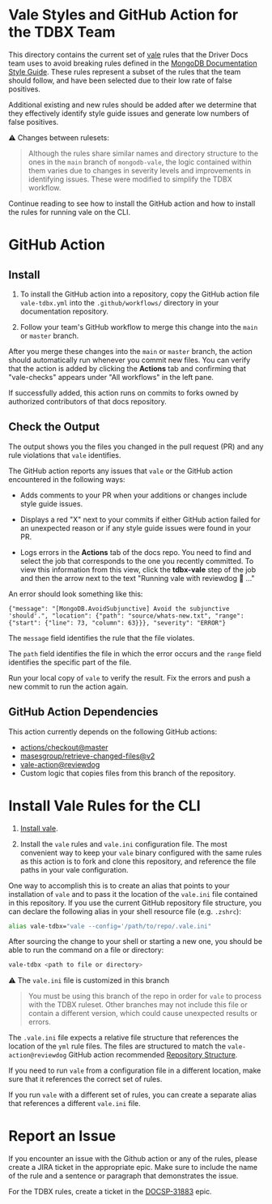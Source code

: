 # Vale Styles and GitHub Action for the TDBX Team

This directory contains the current set of [vale](https://github.com/errata-ai/vale) rules
that the Driver Docs team uses to avoid breaking rules defined in the
[MongoDB Documentation Style Guide](https://www.mongodb.com/docs/meta/style-guide/).
These rules represent a subset of the rules that the team should follow,
 and have been selected due to their low rate of false positives.

Additional existing and new rules should be added after we determine that
they effectively identify style guide issues and generate low numbers of
false positives.

:warning: Changes between rulesets:
> Although the rules share similar names and directory structure to the
> ones in the ``main`` branch of ``mongodb-vale``, the logic contained within
> them varies due to changes in severity levels and improvements in identifying
> issues. These were modified to simplify the TDBX workflow.

Continue reading to see how to install the GitHub action and how to
install the rules for running vale on the CLI.

# GitHub Action

## Install

1.  To install the GitHub action into a repository, copy the GitHub action
file ``vale-tdbx.yml`` into the ``.github/workflows/`` directory in your
documentation repository.

2.  Follow your team's GitHub workflow to merge this change into the ``main`` or
``master`` branch.

After you merge these changes into the ``main`` or ``master`` branch, the
action should automatically run whenever you commit new files. You can
verify that the action is added by clicking the **Actions** tab and
confirming that "vale-checks" appears under "All workflows" in the left
pane.

If successfully added, this action runs on commits to forks owned by
authorized contributors of that docs repository.

## Check the Output

The output shows you the files you changed in the pull request (PR) and any
rule violations that ``vale`` identifies.

The GitHub action reports any issues that ``vale`` or the GitHub action
encountered in the following ways:

- Adds comments to your PR when your additions or changes include style guide
issues.

- Displays a red "X" next to your commits if either GitHub action failed for
an unexpected reason or if any style guide issues were found in your PR.

- Logs errors in the **Actions** tab of the docs repo. You need to find and
select the job that corresponds to the one you recently committed. To view
this information from this view, click the **tdbx-vale** step of the job and
then the arrow next to the text "Running vale with reviewdog 🐶 ..."

An error should look something like this:

```
{"message": "[MongoDB.AvoidSubjunctive] Avoid the subjunctive 'should'.", "location": {"path": "source/whats-new.txt", "range": {"start": {"line": 73, "column": 63}}}, "severity": "ERROR"}
```

The ``message`` field identifies the rule that the file violates.

The ``path`` field identifies the file in which the error occurs
and the ``range`` field identifies the specific part of the file.

Run your local copy of ``vale`` to verify the result.
Fix the errors and push a new commit to run the action again.

## GitHub Action Dependencies

This action currently depends on the following GitHub actions:

- [actions/checkout@master](https://github.com/actions/checkout)
- [masesgroup/retrieve-changed-files@v2](https://github.com/masesgroup/retrieve-changed-files/releases/tag/v2)
- [vale-action@reviewdog](https://github.com/errata-ai/vale-action)
- Custom logic that copies files from this branch of the repository.

# Install Vale Rules for the CLI

1. [Install vale](https://vale.sh/docs/vale-cli/installation/).

2. Install the ``vale`` rules and ``vale.ini`` configuration file.
The most convenient way to keep your ``vale`` binary configured with
the same rules as this action is to fork and clone this repository,
and reference the file paths in your vale configuration.

One way to accomplish this is to create an alias that points to
your installation of ``vale`` and to pass it the location
of the ``vale.ini`` file contained in this repository. If you use
the current GitHub repository file structure, you can declare the
following alias in your shell resource file (e.g. ``.zshrc``):

```bash
alias vale-tdbx="vale --config='/path/to/repo/.vale.ini"
```

After sourcing the change to your shell or starting a new one, you should be
able to run the command on a file or directory:

```sh
vale-tdbx <path to file or directory>
```

:warning: The ``vale.ini`` file is customized in this branch
> You must be using this branch of the repo in order for ``vale`` to
> process with the TDBX ruleset. Other branches may not include this file
> or contain a different version, which could cause unexpected results or
> errors.

The ``.vale.ini`` file expects a relative file structure that
references the location of the ``yml`` rule files.
The files are structured to match the ``vale-action@reviewdog`` GitHub
action recommended [Repository Structure](https://github.com/errata-ai/vale-action/blob/reviewdog/README.md#repository-structure).

If you need to run ``vale`` from a configuration file in a different
location, make sure that it references the correct set of rules.

If you run ``vale`` with a different set of rules, you can create
a separate alias that references a different ``vale.ini`` file.

# Report an Issue

If you encounter an issue with the Github action or any of the rules,
please create a JIRA ticket in the appropriate epic. Make sure to
include the name of the rule and a sentence or paragraph that
demonstrates the issue.

For the TDBX rules, create a ticket in the [DOCSP-31883](https://jira.mongodb.org/browse/DOCSP-31883) epic.
